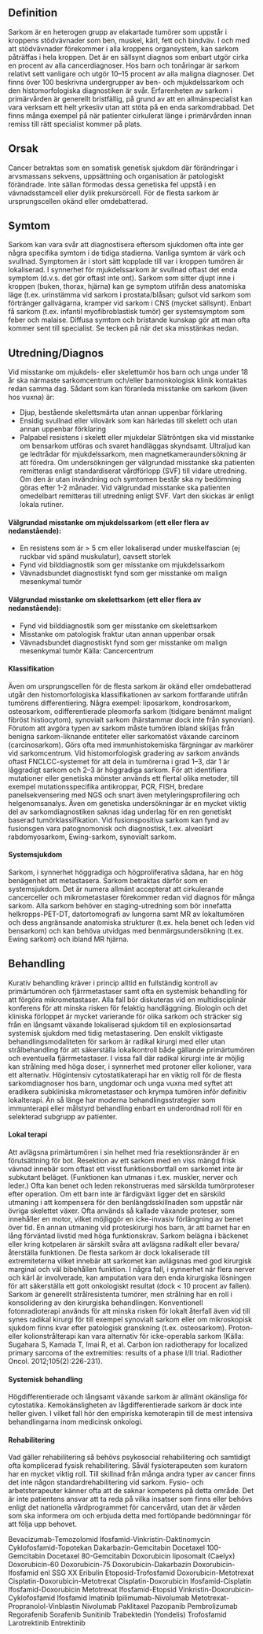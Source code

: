 ## Definition

Sarkom är en heterogen grupp av elakartade tumörer som uppstår i kroppens stödvävnader som ben, muskel, kärl, fett och bindväv. I och med att stödvävnader förekommer i alla kroppens organsystem, kan sarkom påträffas i hela kroppen.
Det är en sällsynt diagnos som enbart utgör cirka en procent av alla cancerdiagnoser. Hos barn och tonåringar är sarkom relativt sett vanligare och utgör 10–15 procent av alla maligna diagnoser. Det finns över 100 beskrivna undergrupper av ben- och mjukdelssarkom och den histomorfologiska diagnostiken är svår.
Erfarenheten av sarkom i primärvården är generellt bristfällig, på grund av att en allmänspecialist kan vara verksam ett helt yrkesliv utan att stöta på en enda sarkomdrabbad. Det finns många exempel på när patienter cirkulerat länge i primärvården innan remiss till rätt specialist kommer på plats.

## Orsak

Cancer betraktas som en somatisk genetisk sjukdom där förändringar i arvsmassans sekvens, uppsättning och organisation är patologiskt förändrade. Inte sällan förmodas dessa genetiska fel uppstå i en vävnadsstamcell eller dylik prekursörcell. För de flesta sarkom är ursprungscellen okänd eller omdebatterad.

## Symtom

Sarkom kan vara svår att diagnostisera eftersom sjukdomen ofta inte ger några specifika symtom i de tidiga stadierna. Vanliga symtom är värk och svullnad. Symptomen är i stort sätt kopplade till var i kroppen tumören är lokaliserad. I synnerhet för mjukdelssarkom är svullnad oftast det enda symptom (d.v.s. det gör oftast inte ont). Sarkom som sitter djupt inne i kroppen (buken, thorax, hjärna) kan ge symptom utifrån dess anatomiska läge (t.ex. urinstämma vid sarkom i prostata/blåsan; gulsot vid sarkom som förtränger gallvägarna, kramper vid sarkom i CNS (mycket sällsynt). Enbart få sarkom (t.ex. infantil myofibroblastisk tumör) ger systemsymptom som feber och malaise.
Diffusa symtom och bristande kunskap gör att man ofta kommer sent till specialist. Se tecken på när det ska misstänkas nedan.

## Utredning/Diagnos

Vid misstanke om mjukdels- eller skelettumör hos barn och unga under 18 år ska närmaste sarkomcentrum och/eller barnonkologisk klinik kontaktas redan samma dag.
Sådant som kan föranleda misstanke om sarkom (även hos vuxna) är:
- Djup, bestående skelettsmärta utan annan uppenbar förklaring
- Ensidig svullnad eller vilovärk som kan härledas till skelett och utan annan uppenbar förklaring
- Palpabel resistens i skelett eller mjukdelar
Slätröntgen ska vid misstanke om bensarkom utföras och svaret handläggas skyndsamt. Ultraljud kan ge ledtrådar för mjukdelssarkom, men magnetkameraundersökning är att föredra.
Om undersökningen ger välgrundad misstanke ska patienten remitteras enligt standardiserat vårdförlopp (SVF) till vidare utredning. Om den är utan invändning och symtomen består ska ny bedömning göras efter 1-2 månader.
Vid välgrundad misstanke ska patienten omedelbart remitteras till utredning enligt SVF. Vart den skickas är enligt lokala rutiner.

#### Välgrundad misstanke om mjukdelssarkom (ett eller flera av nedanstående):

- En resistens som är > 5 cm eller lokaliserad under muskelfascian (ej ruckbar vid spänd muskulatur), oavsett storlek
- Fynd vid bilddiagnostik som ger misstanke om mjukdelssarkom
- Vävnadsbundet diagnostiskt fynd som ger misstanke om malign mesenkymal tumör

#### Välgrundad misstanke om skelettsarkom (ett eller flera av nedanstående):

- Fynd vid bilddiagnostik som ger misstanke om skelettsarkom
- Misstanke om patologisk fraktur utan annan uppenbar orsak
- Vävnadsbundet diagnostiskt fynd som ger misstanke om malign mesenkymal tumör
Källa: Cancercentrum

#### Klassifikation

Även om ursprungscellen för de flesta sarkom är okänd eller omdebatterad utgår den histomorfologiska klassifikationen av sarkom fortfarande utifrån tumörens differentiering. Några exempel: liposarkom, kondrosarkom, osteosarkom, odifferentierade pleomorfa sarkom (tidigare benämnt malignt fibröst histiocytom), synovialt sarkom (härstammar dock inte från synovian).
Förutom att avgöra typen av sarkom måste tumören ibland skiljas från benigna sarkom-liknande entiteter eller sarkomatöst växande carcinom (carcinosarkom). Görs ofta med immunhistokemiska färgningar av markörer vid sarkomcentrum.
Vid histomorfologisk gradering av sarkom används oftast FNCLCC-systemet för att dela in tumörerna i grad 1–3, där 1 är låggradigt sarkom och 2–3 är höggradiga sarkom.
För att identifiera mutationer eller genetiska mönster används ett flertal olika metoder, till exempel mutationsspecifika antikroppar, PCR, FISH, bredare panelsekvensering med NGS och snart även metyleringsprofilering och helgenomsanalys. Även om genetiska undersökningar är en mycket viktig del av sarkomdiagnostiken saknas idag underlag för en ren genetiskt baserad tumörklassifikation. Vid fusionspositiva sarkom kan fynd av fusionsgen vara patognomonisk och diagnostisk, t.ex. alveolärt rabdomyosarkom, Ewing-sarkom, synovialt sarkom.

#### Systemsjukdom

Sarkom, i synnerhet höggradiga och högproliferativa sådana, har en hög benägenhet att metastasera. Sarkom betraktas därför som en systemsjukdom. Det är numera allmänt accepterat att cirkulerande cancerceller och mikrometastaser förekommer redan vid diagnos för många sarkom.
Alla sarkom behöver en staging-utredning som bör innefatta helkropps-PET-DT, datortomografi av lungorna samt MR av lokaltumören och dess angränsande anatomiska strukturer (t.ex. hela benet och leden vid bensarkom) och kan behöva utvidgas med benmärgsundersökning (t.ex. Ewing sarkom) och ibland MR hjärna.

## Behandling

Kurativ behandling kräver i princip alltid en fullständig kontroll av primärtumören och fjärrmetastaser samt ofta en systemisk behandling för att förgöra mikrometastaser.
Alla fall bör diskuteras vid en multidisciplinär konferens för att minska risken för felaktig handläggning.
Biologin och det kliniska förloppet är mycket varierande för olika sarkom och sträcker sig från en långsamt växande lokaliserad sjukdom till en explosionsartad systemisk sjukdom med tidig metastasering. Den enskilt viktigaste behandlingsmodaliteten för sarkom är radikal kirurgi med eller utan strålbehandling för att säkerställa lokalkontroll både gällande primärtumören och eventuella fjärrmetastaser.
I vissa fall där radikal kirurgi inte är möjlig kan strålning med höga doser, i synnerhet med protoner eller kolioner, vara ett alternativ. Högintensiv cytostatikaterapi har en viktig roll för de flesta sarkomdiagnoser hos barn, ungdomar och unga vuxna med syftet att eradikera subkliniska mikrometastaser och krympa tumören inför definitiv lokalterapi. Än så länge har moderna behandlingsstrategier som immunterapi eller målstyrd behandling enbart en underordnad roll för en selekterad subgrupp av patienter.

#### Lokal terapi

Att avlägsna primärtumören i sin helhet med fria resektionsränder är en förutsättning för bot.
Resektion av ett sarkom med en viss mängd frisk vävnad innebär som oftast ett visst funktionsbortfall om sarkomet inte är subkutant beläget. (Funktionen kan utmanas i t.ex. muskler, nerver och leder.)
Ofta kan benet och leden rekonstrueras med särskilda tumörproteser efter operation. Om ett barn inte är färdigväxt ligger det en särskild utmaning i att kompensera för den benlängdsskillnaden som uppstår när övriga skelettet växer. Ofta används så kallade växande proteser, som innehåller en motor, vilket möjliggör en icke-invasiv förlängning av benet över tid. En annan utmaning vid proteskirurgi hos barn, är att barnet har en lång förväntad livstid med höga funktionskrav.
Sarkom belägna i bäckenet eller kring kotpelaren är särskilt svåra att avlägsna radikalt eller bevara/återställa funktionen. De flesta sarkom är dock lokaliserade till extremiteterna vilket innebär att sarkomet kan avlägsnas med god kirurgisk marginal och väl bibehållen funktion. I några fall, i synnerhet när flera nerver och kärl är involverade, kan amputation vara den enda kirurgiska lösningen för att säkerställa ett gott onkologiskt resultat (dock < 10 procent av fallen).
Sarkom är generellt strålresistenta tumörer, men strålning har en roll i konsolidering av den kirurgiska behandlingen. Konventionell fotonradioterapi används för att minska risken för lokalt återfall även vid till synes radikal kirurgi för till exempel synovialt sarkom eller om mikroskopisk sjukdom finns kvar efter patologisk granskning (t.ex. osteosarkom). Proton- eller kolionstrålterapi kan vara alternativ för icke-operabla sarkom (Källa: Sugahara S, Kamada T, Imai R, et al. Carbon ion radiotherapy for localized primary sarcoma of the extremities: results of a phase I/II trial. Radiother Oncol. 2012;105(2):226-231).

#### Systemisk behandling

Högdifferentierade och långsamt växande sarkom är allmänt okänsliga för cytostatika. Kemokänsligheten av lågdifferentierade sarkom är dock inte heller given. I vilket fall hör den empiriska kemoterapin till de mest intensiva behandlingarna inom medicinsk onkologi.

#### Rehabilitering

Vad gäller rehabilitering så behövs psykosocial rehabilitering och samtidigt ofta komplicerad fysisk rehabilitering. Såväl fysioterapeuten som kuratorn har en mycket viktig roll. Till skillnad från många andra typer av cancer finns det inte någon standardrehabilitering vid sarkom. Fysio- och arbetsterapeuter känner ofta att de saknar kompetens på detta område. Det är inte patientens ansvar att ta reda på vilka insatser som finns eller behövs enligt det nationella vårdprogrammet för cancervård, utan det är vården som ska informera om och erbjuda detta med fortlöpande bedömningar för att följa upp behovet.


Bevacizumab-Temozolomid
Ifosfamid-Vinkristin-Daktinomycin
Cyklofosfamid-Topotekan
Dakarbazin-Gemcitabin
Docetaxel 100-Gemcitabin
Docetaxel 80-Gemcitabin
Doxorubicin liposomalt (Caelyx)
Doxorubicin-60
Doxorubicin-75
Doxorubicin-Dakarbazin
Doxorubicin-Ifosfamid enl SSG XX
Eribulin
Etoposid-Trofosfamid
Doxorubicin-Metotrexat
Cisplatin-Doxorubicin-Metotrexat
Cisplatin-Doxorubicin
Ifosfamid-Cisplatin
Ifosfamid-Doxorubicin
Metotrexat
Ifosfamid-Etopsid
Vinkristin-Doxorubicin-Cyklofosfamid
Ifosfamid
Imatinib
Ipilimumab-Nivolumab
Metotrexat-Propranolol-Vinblastin
Nivolumab
Paklitaxel
Pazopanib
Pembrolizumab
Regorafenib
Sorafenib
Sunitinib
Trabektedin (Yondelis)
Trofosfamid
Larotrektinib
Entrektinib

